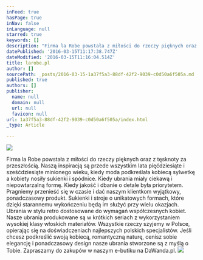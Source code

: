 ```yaml
---
inFeed: true
hasPage: true
inNav: false
inLanguage: null
starred: true
keywords: []
description: "Firma la Robe powstała z miłości do rzeczy pięknych oraz z tęsknoty za przeszłością. Naszą inspiracją są przede wszystkim lata pięćdziesiąte i sześćdziesiąte minionego wieku, kiedy moda podkreślała kobiecą sylwetkę a kobiety nosiły sukienki i spódnice. Kiedy ubrania miały ciekawą i niepowtarzalną formę. Kiedy jakość i dbanie o detale była priorytetem. Pragniemy przenieść się w czasie i dać naszym klientkom wyjątkowy, ponadczasowy produkt.\n \nSukienki i stroje o unikatowych formach, które dzięki starannemu wykończeniu będą im służyć przy wielu okazjach. Ubrania w stylu retro dostosowane do wymagań współczesnych kobiet.\n \nNasze ubrania produkowane są w krótkich seriach z wykorzystaniem wysokiej klasy włoskich materiałów. Wszystkie rzeczy szyjemy w Polsce, opierając się na doświadczeniach najlepszych polskich specjalistów.\n \nJeśli chcesz podkreślić swoją kobiecą, romantyczną naturę, cenisz sobie elegancję i ponadczasowy design nasze ubrania stworzone są z myślą o Tobie. Zapraszamy do zakupów w naszym e-butiku na DaWanda.pl."
datePublished: '2016-03-15T11:17:38.747Z'
dateModified: '2016-03-15T11:16:04.514Z'
title: larobe.pl
author: []
sourcePath: _posts/2016-03-15-1a37f5a3-88df-42f2-9039-c0d50a6f505a.md
published: true
authors: []
publisher:
  name: null
  domain: null
  url: null
  favicon: null
url: 1a37f5a3-88df-42f2-9039-c0d50a6f505a/index.html
_type: Article

---
```

![](https://the-grid-user-content.s3-us-west-2.amazonaws.com/8399e443-1a5e-4c4c-9ada-1a2d82edaee9.jpg)

Firma la Robe powstała z miłości do rzeczy pięknych oraz z tęsknoty za przeszłością. Naszą inspiracją są przede wszystkim lata pięćdziesiąte i sześćdziesiąte minionego wieku, kiedy moda podkreślała kobiecą sylwetkę a kobiety nosiły sukienki i spódnice. Kiedy ubrania miały ciekawą i niepowtarzalną formę. Kiedy jakość i dbanie o detale była priorytetem. Pragniemy przenieść się w czasie i dać naszym klientkom wyjątkowy, ponadczasowy produkt.
Sukienki i stroje o unikatowych formach, które dzięki starannemu wykończeniu będą im służyć przy wielu okazjach. Ubrania w stylu retro dostosowane do wymagań współczesnych kobiet.
Nasze ubrania produkowane są w krótkich seriach z wykorzystaniem wysokiej klasy włoskich materiałów. Wszystkie rzeczy szyjemy w Polsce, opierając się na doświadczeniach najlepszych polskich specjalistów.
Jeśli chcesz podkreślić swoją kobiecą, romantyczną naturę, cenisz sobie elegancję i ponadczasowy design nasze ubrania stworzone są z myślą o Tobie. Zapraszamy do zakupów w naszym e-butiku na DaWanda.pl.
![](https://the-grid-user-content.s3-us-west-2.amazonaws.com/43cf9d0d-287c-4c78-b506-3ccbedc5ddaa.jpg)